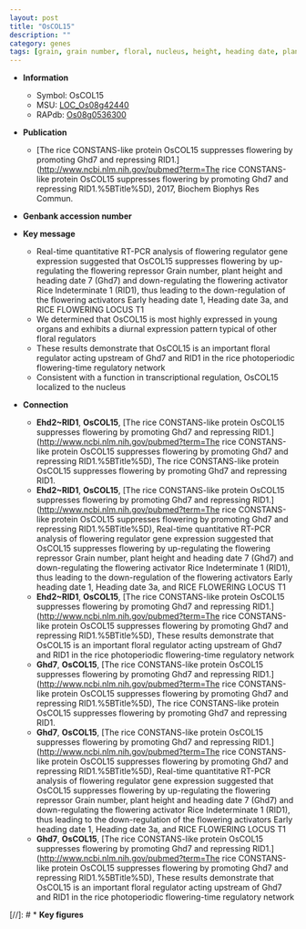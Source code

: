 ```yaml
---
layout: post
title: "OsCOL15"
description: ""
category: genes
tags: [grain, grain number, floral, nucleus, height, heading date, plant height]
---
```


* **Information**  
    + Symbol: OsCOL15  
    + MSU: [LOC_Os08g42440](http://rice.uga.edu/cgi-bin/ORF_infopage.cgi?orf=LOC_Os08g42440)  
    + RAPdb: [Os08g0536300](http://rapdb.dna.affrc.go.jp/viewer/gbrowse_details/irgsp1?name=Os08g0536300)  

* **Publication**  
    + [The rice CONSTANS-like protein OsCOL15 suppresses flowering by promoting Ghd7 and repressing RID1.](http://www.ncbi.nlm.nih.gov/pubmed?term=The rice CONSTANS-like protein OsCOL15 suppresses flowering by promoting Ghd7 and repressing RID1.%5BTitle%5D), 2017, Biochem Biophys Res Commun.

* **Genbank accession number**  

* **Key message**  
    + Real-time quantitative RT-PCR analysis of flowering regulator gene expression suggested that OsCOL15 suppresses flowering by up-regulating the flowering repressor Grain number, plant height and heading date 7 (Ghd7) and down-regulating the flowering activator Rice Indeterminate 1 (RID1), thus leading to the down-regulation of the flowering activators Early heading date 1, Heading date 3a, and RICE FLOWERING LOCUS T1
    + We determined that OsCOL15 is most highly expressed in young organs and exhibits a diurnal expression pattern typical of other floral regulators
    + These results demonstrate that OsCOL15 is an important floral regulator acting upstream of Ghd7 and RID1 in the rice photoperiodic flowering-time regulatory network
    + Consistent with a function in transcriptional regulation, OsCOL15 localized to the nucleus

* **Connection**  
    + __Ehd2~RID1__, __OsCOL15__, [The rice CONSTANS-like protein OsCOL15 suppresses flowering by promoting Ghd7 and repressing RID1.](http://www.ncbi.nlm.nih.gov/pubmed?term=The rice CONSTANS-like protein OsCOL15 suppresses flowering by promoting Ghd7 and repressing RID1.%5BTitle%5D), The rice CONSTANS-like protein OsCOL15 suppresses flowering by promoting Ghd7 and repressing RID1.
    + __Ehd2~RID1__, __OsCOL15__, [The rice CONSTANS-like protein OsCOL15 suppresses flowering by promoting Ghd7 and repressing RID1.](http://www.ncbi.nlm.nih.gov/pubmed?term=The rice CONSTANS-like protein OsCOL15 suppresses flowering by promoting Ghd7 and repressing RID1.%5BTitle%5D),  Real-time quantitative RT-PCR analysis of flowering regulator gene expression suggested that OsCOL15 suppresses flowering by up-regulating the flowering repressor Grain number, plant height and heading date 7 (Ghd7) and down-regulating the flowering activator Rice Indeterminate 1 (RID1), thus leading to the down-regulation of the flowering activators Early heading date 1, Heading date 3a, and RICE FLOWERING LOCUS T1
    + __Ehd2~RID1__, __OsCOL15__, [The rice CONSTANS-like protein OsCOL15 suppresses flowering by promoting Ghd7 and repressing RID1.](http://www.ncbi.nlm.nih.gov/pubmed?term=The rice CONSTANS-like protein OsCOL15 suppresses flowering by promoting Ghd7 and repressing RID1.%5BTitle%5D),  These results demonstrate that OsCOL15 is an important floral regulator acting upstream of Ghd7 and RID1 in the rice photoperiodic flowering-time regulatory network
    + __Ghd7__, __OsCOL15__, [The rice CONSTANS-like protein OsCOL15 suppresses flowering by promoting Ghd7 and repressing RID1.](http://www.ncbi.nlm.nih.gov/pubmed?term=The rice CONSTANS-like protein OsCOL15 suppresses flowering by promoting Ghd7 and repressing RID1.%5BTitle%5D), The rice CONSTANS-like protein OsCOL15 suppresses flowering by promoting Ghd7 and repressing RID1.
    + __Ghd7__, __OsCOL15__, [The rice CONSTANS-like protein OsCOL15 suppresses flowering by promoting Ghd7 and repressing RID1.](http://www.ncbi.nlm.nih.gov/pubmed?term=The rice CONSTANS-like protein OsCOL15 suppresses flowering by promoting Ghd7 and repressing RID1.%5BTitle%5D),  Real-time quantitative RT-PCR analysis of flowering regulator gene expression suggested that OsCOL15 suppresses flowering by up-regulating the flowering repressor Grain number, plant height and heading date 7 (Ghd7) and down-regulating the flowering activator Rice Indeterminate 1 (RID1), thus leading to the down-regulation of the flowering activators Early heading date 1, Heading date 3a, and RICE FLOWERING LOCUS T1
    + __Ghd7__, __OsCOL15__, [The rice CONSTANS-like protein OsCOL15 suppresses flowering by promoting Ghd7 and repressing RID1.](http://www.ncbi.nlm.nih.gov/pubmed?term=The rice CONSTANS-like protein OsCOL15 suppresses flowering by promoting Ghd7 and repressing RID1.%5BTitle%5D),  These results demonstrate that OsCOL15 is an important floral regulator acting upstream of Ghd7 and RID1 in the rice photoperiodic flowering-time regulatory network

[//]: # * **Key figures**  


